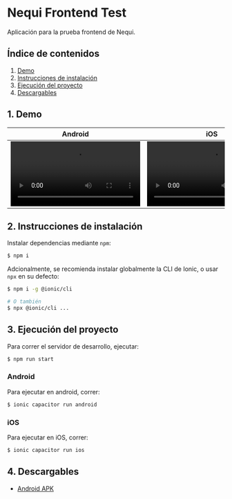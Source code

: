 # Nequi Frontend Test

Aplicación para la prueba frontend de Nequi.

## Índice de contenidos

1. [Demo](#1-demo)
2. [Instrucciones de instalación](#2-instrucciones-de-instalación)
3. [Ejecución del proyecto](#3-ejecución-del-proyecto)
4. [Descargables](#4-descargables)

## 1. Demo

| Android                                                                                         | iOS                                                                                             |
| ----------------------------------------------------------------------------------------------- | ----------------------------------------------------------------------------------------------- |
| <video src="https://github.com/user-attachments/assets/fce60a7a-1a4d-4c1a-b36c-5c856616bccf" /> | <video src="https://github.com/user-attachments/assets/97e61235-cc30-41dc-86af-e4a9b22b87b0" /> |

## 2. Instrucciones de instalación

Instalar dependencias mediante `npm`:

```bash
$ npm i
```

Adcionalmente, se recomienda instalar globalmente la CLI de Ionic, o usar `npx` en su defecto:

```bash
$ npm i -g @ionic/cli

# O también
$ npx @ionic/cli ...
```

## 3. Ejecución del proyecto

Para correr el servidor de desarrollo, ejecutar:

```bash
$ npm run start
```

### Android

Para ejecutar en android, correr:

```bash
$ ionic capacitor run android
```

### iOS

Para ejecutar en iOS, correr:

```bash
$ ionic capacitor run ios
```

## 4. Descargables

- [Android APK](https://github.com/aeroxmotion/nequi-frontend-test/raw/main/downloads/demo-todo-app-nequi.apk)
